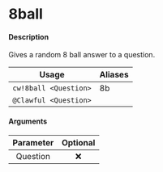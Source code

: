 # 8ball

#### Description

Gives a random 8 ball answer to a question.

| Usage | Aliases |
| :---: | :--- |
| `cw!8ball <Question>` | 8b |
| `@Clawful <Question>` |  |

#### Arguments

| Parameter | Optional |
| :---: | :---: |
| Question | ❌ |



